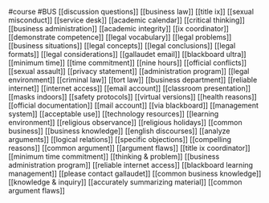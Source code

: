 #course
#BUS
[[discussion questions]]
[[business law]]
[[title ix]]
[[sexual misconduct]]
[[service desk]]
[[academic calendar]]
[[critical thinking]]
[[business administration]]
[[academic integrity]]
[[ix coordinator]]
[[demonstrate competence]]
[[legal vocabulary]]
[[legal problems]]
[[business situations]]
[[legal concepts]]
[[legal conclusions]]
[[legal formats]]
[[legal considerations]]
[[gallaudet email]]
[[blackboard ultra]]
[[minimum time]]
[[time commitment]]
[[nine hours]]
[[official conflicts]]
[[sexual assault]]
[[privacy statement]]
[[administration program]]
[[legal environment]]
[[criminal law]]
[[tort law]]
[[business department]]
[[reliable internet]]
[[internet access]]
[[email account]]
[[classroom presentation]]
[[masks indoors]]
[[safety protocols]]
[[virtual versions]]
[[health reasons]]
[[official documentation]]
[[mail account]]
[[via blackboard]]
[[management system]]
[[acceptable use]]
[[technology resources]]
[[learning environment]]
[[religious observance]]
[[religious holidays]]
[[common business]]
[[business knowledge]]
[[english discourses]]
[[analyze arguments]]
[[logical relations]]
[[specific objections]]
[[compelling reasons]]
[[common argument]]
[[argument flaws]]
[[title ix coordinator]]
[[minimum time commitment]]
[[thinking & problem]]
[[business administration program]]
[[reliable internet access]]
[[blackboard learning management]]
[[please contact gallaudet]]
[[common business knowledge]]
[[knowledge & inquiry]]
[[accurately summarizing material]]
[[common argument flaws]]

